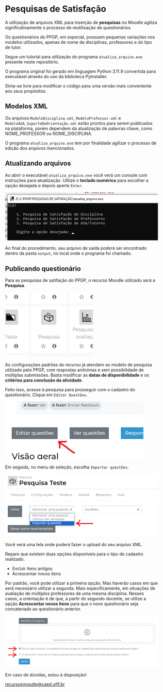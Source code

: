 # Pesquisas de Satisfação

A utilização de arquivos XML para inserção de **pesquisas** no Moodle agiliza significativamente o processo de reutilização de questionários.

Os questionários do PPGP, em especial, possuem pequenas variações nos modelos utilizados, apenas de nome de disciplinas, professores e do tipo de tutor.

Segue um tutorial para utilização do programa `atualiza_arquivo.exe` presente neste repositório.

O programa original foi gerado em linguagem Python 3.11.9 convertida para executável através do uso da biblioteca PyInstaller.

Sinta-se livre para modificar o código para uma versão mais conveniente aos seus propósitos.

## Modelos XML

Os arquivos `ModeloDisciplina.xml`, `ModeloProfessor.xml` e `ModeloASA_SuporteDeOrientação.xml` estão prontos para serem publicados na plataforma, porém dependem da atualização de palavras chave, como NOME_PROFESSOR ou NOME_DISCIPLINA.

O programa `atualiza_arquivo.exe` tem por finalidade agilizar o processo de edição dos arquivos mencionados.

## Atualizando arquivos

Ao abrir o executável `atualiza_arquivo.exe` você verá um console com instruções para atualização. Utilize o **teclado numérico** para escolher a opção desejada e depois aperte `Enter`.

![Instruções de uso](./assets/1.png)

Ao final do procedimento, seu arquivo de saída poderá ser encontrado dentro da pasta `output`, no local onde o programa foi chamado.

## Publicando questionário

Para as pesquisas de satifação do PPGP, o recurso Moodle utilizado será a **Pesquisa**.

![Pesquisa](./assets/2.png)

As configurações padrões do recurso já atendem ao modelo de pesquisa utilizado pelo PPGP, com respostas anônimas e sem possibilidade de múltiplas submissões. Basta modificar as **datas de disponibilidade** e os **critérios para conclusão da atividade**.

Feito isso, acesse à pesquisa para prosseguir com o cadastro do questionário. Clique em `Editar Questões`.

![Editar questões](./assets/3.png)

Em seguida, no menu de seleção, escolha `Importar questões`.

![Importar questões](./assets/4.png)

Você verá uma tela onde poderá fazer o upload do seu arquivo XML.

Repare que existem duas opções disponíveis para o tipo de cadastro realizado.

- Excluir itens antigos
- Acrescentar novos itens

Por padrão, você pode utilizar a primeira opção. Mas haverão casos em que será necessário utilizar a segunda. Mais especificamente, em situações de avaliação de múltiplos professores de uma mesma disciplina. Nesses casos, a orientação é de que, a partir do segundo docente, se utilize a opção **Acrescentar novos itens** para que o novo questionário seja concatenado ao questionário anterior.

![Escolha arquivo](./assets/5.png)

Em caso de dúvidas, estou à disposição!

recursosmoodle@caed.ufjf.br